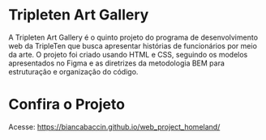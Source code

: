 # Tripleten Art Gallery

A Tripleten Art Gallery é o quinto projeto do programa de desenvolvimento web da TripleTen que busca apresentar histórias de funcionários por meio da arte.
O projeto foi criado usando HTML e CSS, seguindo os modelos apresentados no Figma e as diretrizes da metodologia BEM para estruturação e organização do código.

# Confira o Projeto

Acesse: https://biancabaccin.github.io/web_project_homeland/
